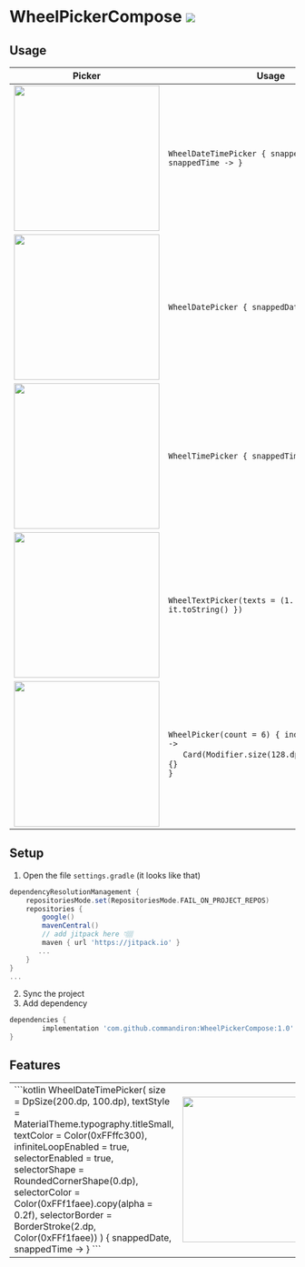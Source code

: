 # WheelPickerCompose [![](https://jitpack.io/v/commandiron/WheelPickerCompose.svg)](https://jitpack.io/#commandiron/WheelPickerCompose)

## Usage
|Picker|Usage|
|------|-----|
|<img src="https://user-images.githubusercontent.com/50905347/189122534-72e2140f-e5cf-414c-897d-36e6876555a1.gif" width="256" height="256">|```WheelDateTimePicker { snappedDate, snappedTime -> }```|
|<img src="https://user-images.githubusercontent.com/50905347/189132165-6d2611a2-4f41-467d-900a-34d87dbbc68c.gif" width="256" height="256">|```WheelDatePicker { snappedDate -> }```|
|<img src="https://user-images.githubusercontent.com/50905347/189132816-2644bcde-577c-4532-8070-a15203dff020.gif" width="256" height="256">|```WheelTimePicker { snappedTime -> }```|
|<img src="https://user-images.githubusercontent.com/50905347/189137035-2490d804-f0fc-471e-93ab-165bac1eebe6.gif" width="256" height="256">|```WheelTextPicker(texts = (1..6).map { it.toString() })```|
|<img src="https://user-images.githubusercontent.com/50905347/189134369-8c01dba5-4331-474d-8010-d3926c8fe669.gif" width="256" height="256">|```WheelPicker(count = 6) { index, snappedIndex ->```<br/>&nbsp;&nbsp;&nbsp;&nbsp;&nbsp;&nbsp;```Card(Modifier.size(128.dp).padding(8.dp)) {}```<br/>```}```|


## Setup
1. Open the file `settings.gradle` (it looks like that)
```groovy
dependencyResolutionManagement {
    repositoriesMode.set(RepositoriesMode.FAIL_ON_PROJECT_REPOS)
    repositories {
        google()
        mavenCentral()
        // add jitpack here 👇🏽
        maven { url 'https://jitpack.io' }
       ...
    }
} 
...
```
2. Sync the project
3. Add dependency
```groovy
dependencies {
        implementation 'com.github.commandiron:WheelPickerCompose:1.0'
}
```

## Features

<table>
    <tr>
        <td>
```kotlin  
WheelDateTimePicker(
    size = DpSize(200.dp, 100.dp),
    textStyle = MaterialTheme.typography.titleSmall,
    textColor = Color(0xFFffc300),
    infiniteLoopEnabled = true,
    selectorEnabled = true,
    selectorShape = RoundedCornerShape(0.dp),
    selectorColor = Color(0xFFf1faee).copy(alpha = 0.2f),
    selectorBorder = BorderStroke(2.dp, Color(0xFFf1faee))
) { snappedDate, snappedTime -> }
```
        </td>
        <td>  
            <img src="art/spinwheel_2.gif" width="256" height="256">
        </td>
    </tr>
</table>
